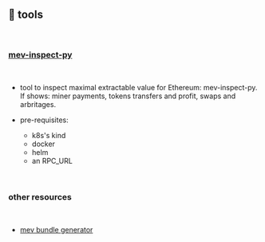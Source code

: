 ## 🧯 tools

<br>


### [mev-inspect-py](https://github.com/flashbots/mev-inspect-py)

<br>

* tool to inspect maximal extractable value for Ethereum: mev-inspect-py. If shows: miner payments, tokens transfers and profit, swaps and arbritages.

* pre-requisites:
    - k8s's kind
    - docker
    - helm
    - an RPC_URL

<br>


### other resources

<br>

* [mev bundle generator](https://github.com/Alcibiades-Capital/mev_bundle_generator)
